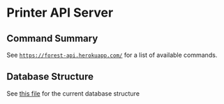 Printer API Server
==================

Command Summary
---------------

See [`https://forest-api.herokuapp.com/`](https://forest-api.herokuapp.com) for a list of available commands. 

Database Structure
------------------

See [this file](https://github.com/printerSystemCSI210/api-server/blob/master/initializers/_project.js) for the current database structure